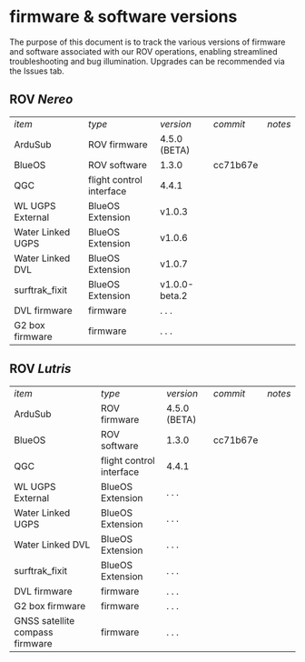 # firmware & software versions 

The purpose of this document is to track the various versions of firmware and software associated with our ROV operations, enabling streamlined troubleshooting and bug illumination. 
Upgrades can be recommended via the Issues tab. 

## ROV _Nereo_
<table>

<tr><td> <i>item</i> </td><td> <i>type</i> </td><td> <i>version</i> </td><td> <i>commit</i> </td><td> <i>notes</i> </td></tr>

<tr><td> ArduSub </td><td> ROV firmware </td><td> 4.5.0 (BETA) </td><td>  </td><td>  </td></tr>

<tr><td> BlueOS </td><td> ROV software </td><td> 1.3.0 </td><td> cc71b67e </td><td>  </td></tr>

<tr><td> QGC </td><td> flight control interface </td><td> 4.4.1 </td><td>  </td><td>  </td></tr>

<tr><td> WL UGPS External </td><td> BlueOS Extension </td><td> v1.0.3 </td><td>  </td><td>  </td></tr>

<tr><td> Water Linked UGPS </td><td> BlueOS Extension </td><td> v1.0.6 </td><td>  </td><td> </td></tr>

<tr><td> Water Linked DVL </td><td> BlueOS Extension </td><td> v1.0.7 </td><td>  </td><td>  </td></tr>

<tr><td> surftrak_fixit </td><td> BlueOS Extension </td><td> v1.0.0-beta.2 </td><td>  </td><td> </td></tr>

<tr><td> DVL firmware </td><td> firmware </td><td> . . .  </td><td>  </td><td>  </td></tr>

<tr><td> G2 box firmware </td><td> firmware </td><td> . . .  </td><td>  </td><td>  </td></tr>

<!-- 
<tr><td> item </td><td> type </td><td> version </td><td> commit </td><td> notes </td></tr> 
-->

</table> 


## ROV _Lutris_
<table>

<tr><td> <i>item</i> </td><td> <i>type</i> </td><td> <i>version</i> </td><td> <i>commit</i> </td><td> <i>notes</i> </td></tr>

<tr><td> ArduSub </td><td> ROV firmware </td><td> 4.5.0 (BETA) </td><td>  </td><td>  </td></tr>

<tr><td> BlueOS </td><td> ROV software </td><td> 1.3.0 </td><td> cc71b67e </td><td>  </td></tr>

<tr><td> QGC </td><td> flight control interface </td><td> 4.4.1 </td><td>  </td><td>  </td></tr>

<tr><td> WL UGPS External </td><td> BlueOS Extension </td><td> . . . </td><td>  </td><td>  </td></tr>

<tr><td> Water Linked UGPS </td><td> BlueOS Extension </td><td> . . . </td><td>  </td><td> </td></tr>

<tr><td> Water Linked DVL </td><td> BlueOS Extension </td><td> . . . </td><td>  </td><td>  </td></tr>

<tr><td> surftrak_fixit </td><td> BlueOS Extension </td><td> . . . </td><td>  </td><td> </td></tr>

<tr><td> DVL firmware </td><td> firmware </td><td> . . .  </td><td>  </td><td>  </td></tr>

<tr><td> G2 box firmware </td><td> firmware </td><td> . . .  </td><td>  </td><td>  </td></tr>

<tr><td> GNSS satellite compass firmware </td><td> firmware </td><td> . . .  </td><td>  </td><td>  </td></tr>

<!-- 
<tr><td> item </td><td> type </td><td> version </td><td> commit </td><td> notes </td></tr> 
-->

</table> 
